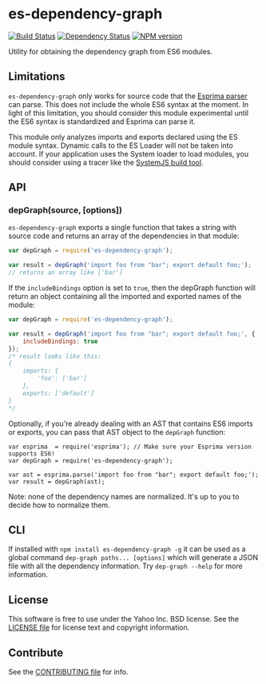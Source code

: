 es-dependency-graph
===================

[![Build Status](https://travis-ci.org/yahoo/es-dependency-graph.svg?branch=master)](https://travis-ci.org/yahoo/es-dependency-graph)
[![Dependency Status](https://gemnasium.com/yahoo/es-dependency-graph.svg)](https://gemnasium.com/yahoo/es-dependency-graph)
[![NPM version](https://badge.fury.io/js/es-dependency-graph.svg)](http://badge.fury.io/js/es-dependency-graph)

Utility for obtaining the dependency graph from ES6 modules.

Limitations
-----------

`es-dependency-graph` only works for source code that the [Esprima parser][] can parse.
This does not include the whole ES6 syntax at the moment. In light of this
limitation, you should consider this module experimental until the ES6 syntax
is standardized and Esprima can parse it.

This module only analyzes imports and exports declared using the ES module syntax.
Dynamic calls to the ES Loader will not be taken into account. If your application
uses the System loader to load modules, you should consider using a tracer like
the [SystemJS build tool][].


API
---

### depGraph(source, [options])

`es-dependency-graph` exports a single function that takes a string with source code
and returns an array of the dependencies in that module:

```js
var depGraph = require('es-dependency-graph');

var result = depGraph('import foo from "bar"; export default foo;');
// returns an array like ['bar']
```

If the `includeBindings` option is set to `true`, then the depGraph function
will return an object containing all the imported and exported names of the
module:

```js
var depGraph = require('es-dependency-graph');

var result = depGraph('import foo from "bar"; export default foo;', {
    includeBindings: true
});
/* result looks like this:
{
    imports: {
        'foo': ['bar']
    },
    exports: ['default']
}
*/
```

Optionally, if you're already dealing with an AST that contains ES6 imports
or exports, you can pass that AST object to the `depGraph` function:

```
var esprima  = require('esprima'); // Make sure your Esprima version supports ES6!
var depGraph = require('es-dependency-graph');

var ast = esprima.parse('import foo from "bar"; export default foo;');
var result = depGraph(ast);
```

Note: none of the dependency names are normalized. It's up to you to decide how
to normalize them.

CLI
---

If installed with `npm install es-dependency-graph -g` it can be used as a global
command `dep-graph paths... [options]` which will generate a JSON file with
all the dependency information. Try `dep-graph --help` for more information.

License
-------

This software is free to use under the Yahoo Inc. BSD license.
See the [LICENSE file][] for license text and copyright information.

Contribute
----------

See the [CONTRIBUTING file][] for info.


[CONTRIBUTING file]: https://github.com/yahoo/es-dependency-graph/blob/master/CONTRIBUTING.md
[LICENSE file]: https://github.com/yahoo/es-dependency-graph/blob/master/LICENSE.md
[Esprima parser]: http://esprima.org/
[SystemJS build tool]: https://github.com/systemjs/builder/#advanced-build
